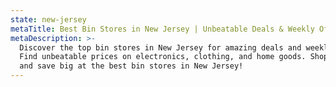 ```yaml
---
state: new-jersey
metaTitle: Best Bin Stores in New Jersey | Unbeatable Deals & Weekly Offers
metaDescription: >-
  Discover the top bin stores in New Jersey for amazing deals and weekly offers.
  Find unbeatable prices on electronics, clothing, and home goods. Shop smart
  and save big at the best bin stores in New Jersey!
---
```


